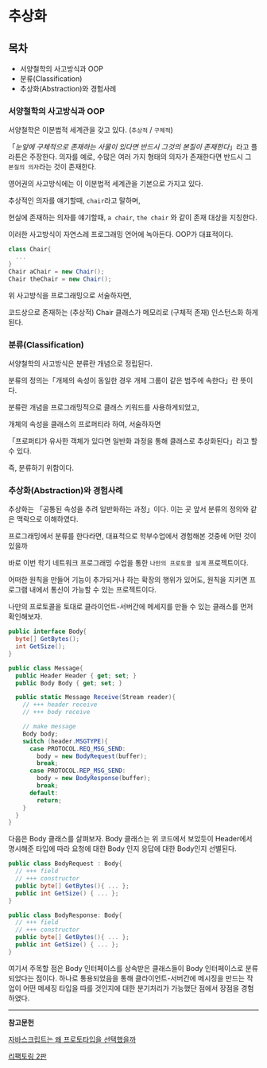 # 추상화

## 목차

- 서양철학의 사고방식과 OOP
- 분류(Classification)
- 추상화(Abstraction)와 경험사례

### 서양철학의 사고방식과 OOP

서양철학은 이분법적 세계관을 갖고 있다. (`추상적` / `구체적`)

「_눈앞에 구체적으로 존재하는 사물이 있다면 반드시 그것의 본질이 존재한다_」라고 플라톤은 주장한다.
의자를 예로, 수많은 여러 가지 형태의 의자가 존재한다면 반드시 그 `본질의 의자`라는 것이 존재한다.

영어권의 사고방식에는 이 이분법적 세계관을 기본으로 가지고 있다.

추상적인 의자를 얘기할때, `chair`라고 말하며,

현실에 존재하는 의자를 얘기할때, `a chair`, `the chair` 와 같이 존재 대상을 지칭한다.

이러한 사고방식이 자연스레 프로그래밍 언어에 녹아든다. OOP가 대표적이다.

```csharp
class Chair{
  ...
}
Chair aChair = new Chair();
Chair theChair = new Chair();
```

위 사고방식을 프로그래밍으로 서술하자면,

코드상으로 존재하는 (추상적) Chair 클래스가 메모리로 (구체적 존재) 인스턴스화 하게 된다.

### 분류(Classification)

서양철학의 사고방식은 분류란 개념으로 정립된다.

분류의 정의는「개체의 속성이 동일한 경우 개체 그룹이 같은 범주에 속한다」란 뜻이다.

분류란 개념을 프로그래밍적으로 클래스 키워드를 사용하게되었고,

개체의 속성을 클래스의 프로퍼티라 하여, 서술하자면

「프로퍼티가 유사한 객체가 있다면 일반화 과정을 통해 클래스로 추상화된다」라고 할수 있다.

즉, 분류하기 위함이다.

### 추상화(Abstraction)와 경험사례

추상화는 「공통된 속성을 추려 일반화하는 과정」이다. 이는 곳 앞서 분류의 정의와 같은 맥락으로 이해하였다.

프로그래밍에서 분류를 한다라면, 대표적으로 학부수업에서 경험해본 것중에 어떤 것이 있을까

바로 이번 학기 네트워크 프로그래밍 수업을 통한 `나만의 프로토콜 설계` 프로젝트이다.

어떠한 원칙을 만들어 기능이 추가되거나 하는 확장의 행위가 있어도, 원칙을 지키면 프로그램 내에서 통신이 가능할 수 있는 프로젝트이다.

나만의 프로토콜을 토대로 클라이언트-서버간에 메세지를 만들 수 있는 클래스를 먼저 확인해보자.

```csharp
public interface Body{
  byte[] GetBytes();
  int GetSize();
}

public class Message{
  public Header Header { get; set; }
  public Body Body { get; set; }

  public static Message Receive(Stream reader){
    // +++ header receive
    // +++ body receive

    // make message
    Body body;
    switch (header.MSGTYPE){
      case PROTOCOL.REQ_MSG_SEND:
        body = new BodyRequest(buffer);
        break;
      case PROTOCOL.REP_MSG_SEND:
        body = new BodyResponse(buffer);
        break;
      default:
        return;
    }
  }
}
```

다음은 Body 클래스를 살펴보자. Body 클래스는 위 코드에서 보았듯이 Header에서 명시해준 타입에 따라 요청에 대한 Body 인지 응답에 대한 Body인지 선별된다.

```csharp
public class BodyRequest : Body{
  // +++ field
  // +++ constructor
  public byte[] GetBytes(){ ... };
  public int GetSize() { ... };
}

public class BodyResponse: Body{
  // +++ field
  // +++ constructor
  public byte[] GetBytes(){ ... };
  public int GetSize() { ... };
}
```

여기서 주목할 점은 Body 인터페이스를 상속받은 클래스들이 Body 인터페이스로 분류되었다는 점이다. 하나로 통용되었음을 통해 클라이언트-서버간에 메시징을 만드는 작업이 어떤 메세징 타입을 따를 것인지에 대한 분기처리가 가능했단 점에서 장점을 경험하였다.

<hr/>

**참고문헌**

[자바스크립트는 왜 프로토타입을 선택했을까](https://medium.com/@limsungmook/%EC%9E%90%EB%B0%94%EC%8A%A4%ED%81%AC%EB%A6%BD%ED%8A%B8%EB%8A%94-%EC%99%9C-%ED%94%84%EB%A1%9C%ED%86%A0%ED%83%80%EC%9E%85%EC%9D%84-%EC%84%A0%ED%83%9D%ED%96%88%EC%9D%84%EA%B9%8C-997f985adb42)

[리팩토링 2판](http://www.yes24.com/Product/Goods/89649360)
